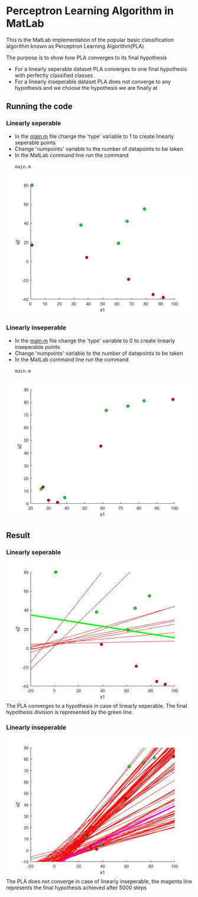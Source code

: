 # Perceptron Learning Algorithm in MatLab
This is the MatLab implementation of the popular basic classification 
algorithm known as Perceptron Learning Algorithm(PLA)

The purpose is to show how PLA converges to its final hypothesis

* For a linearly seperable dataset PLA converges to one final hypothesis 
with perfectly classified classes
* For a linearly inseperable dataset PLA does not converge to any 
hypothesis and we choose the hypothesis we are finally at

## Running the code
### Linearly seperable
* In the [main.m](main.m) file change the 'type' variable to 1 to create
linearly seperable points
* Change 'numpoints' variable to the number of datapoints to be taken
* In the MatLab command line run the command
  ```bash
  main.m
  ```
![](READMEimages/image1.jpg)
### Linearly inseperable
* In the [main.m](main.m) file change the 'type' variable to 0 to create
linearly inseperable points
* Change 'numpoints' variable to the number of datapoints to be taken
* In the MatLab command line run the command
  ```bash
  main.m
  ```
![](READMEimages/image2.jpg)
## Result
### Linearly seperable

![](READMEimages/image3.jpg)
The PLA converges to a hypothesis in case of linearly seperable. The final 
hypothesis division is represented by the green line.

### Linearly inseperable

![](READMEimages/image4.jpg)
The PLA does not converge in case of linearly inseperable, the magenta 
line represents the final hypothesis achieved after 5000 steps




